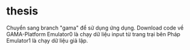 # thesis
Chuyển sang branch "gama" để sử dụng ứng dụng.
Download code về GAMA-Platform
Emulator0 là chạy dữ liệu input từ trang trại bên Pháp
Emulator1 là chạy dữ liệu giả lập.
